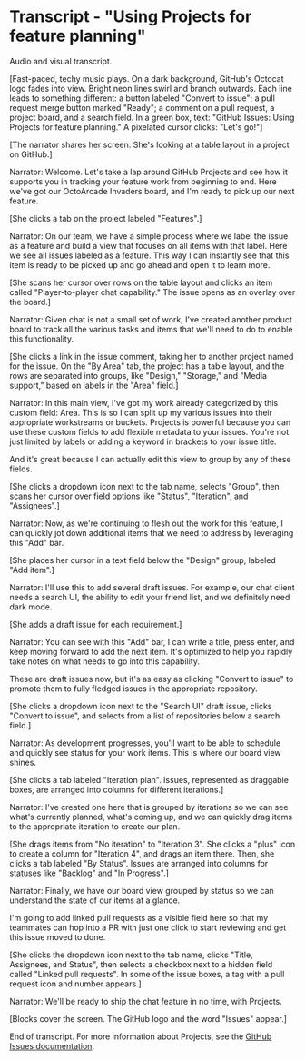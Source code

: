 # Transcript - "Using Projects for feature planning"

Audio and visual transcript.

[Fast-paced, techy music plays. On a dark background, GitHub's Octocat logo fades into view. Bright neon lines swirl and branch outwards. Each line leads to something different: a button labeled "Convert to issue"; a pull request merge button marked "Ready"; a comment on a pull request, a project board, and a search field. In a green box, text: "GitHub Issues: Using Projects for feature planning." A pixelated cursor clicks: "Let's go!"]

[The narrator shares her screen. She's looking at a table layout in a project on GitHub.]

Narrator: Welcome. Let's take a lap around GitHub Projects and see how it supports you in tracking your feature work from beginning to end. Here we've got our OctoArcade Invaders board, and I'm ready to pick up our next feature.

[She clicks a tab on the project labeled "Features".]

Narrator: On our team, we have a simple process where we label the issue as a feature and build a view that focuses on all items with that label. Here we see all issues labeled as a feature. This way I can instantly see that this item is ready to be picked up and go ahead and open it to learn more.

[She scans her cursor over rows on the table layout and clicks an item called "Player-to-player chat capability." The issue opens as an overlay over the board.]

Narrator: Given chat is not a small set of work, I've created another product board to track all the various tasks and items that we'll need to do to enable this functionality.

[She clicks a link in the issue comment, taking her to another project named for the issue. On the "By Area" tab, the project has a table layout, and the rows are separated into groups, like "Design," "Storage," and "Media support," based on labels in the "Area" field.]

Narrator: In this main view, I've got my work already categorized by this custom field: Area. This is so I can split up my various issues into their appropriate workstreams or buckets. Projects is powerful because you can use these custom fields to add flexible metadata to your issues. You're not just limited by labels or adding a keyword in brackets to your issue title.

And it's great because I can actually edit this view to group by any of these fields.

[She clicks a dropdown icon next to the tab name, selects "Group", then scans her cursor over field options like "Status", "Iteration", and "Assignees".]

Narrator: Now, as we're continuing to flesh out the work for this feature, I can quickly jot down additional items that we need to address by leveraging this "Add" bar.

[She places her cursor in a text field below the "Design" group, labeled "Add item".]

Narrator: I'll use this to add several draft issues. For example, our chat client needs a search UI, the ability to edit your friend list, and we definitely need dark mode.

[She adds a draft issue for each requirement.]

Narrator: You can see with this "Add" bar, I can write a title, press enter, and keep moving forward to add the next item. It's optimized to help you rapidly take notes on what needs to go into this capability.

These are draft issues now, but it's as easy as clicking "Convert to issue" to promote them to fully fledged issues in the appropriate repository.

[She clicks a dropdown icon next to the "Search UI" draft issue, clicks "Convert to issue", and selects from a list of repositories below a search field.]

Narrator: As development progresses, you'll want to be able to schedule and quickly see status for your work items. This is where our board view shines.

[She clicks a tab labeled "Iteration plan". Issues, represented as draggable boxes, are arranged into columns for different iterations.]

Narrator: I've created one here that is grouped by iterations so we can see what's currently planned, what's coming up, and we can quickly drag items to the appropriate iteration to create our plan.

[She drags items from "No iteration" to "Iteration 3". She clicks a "plus" icon to create a column for "Iteration 4", and drags an item there. Then, she clicks a tab labeled "By Status". Issues are arranged into columns for statuses like "Backlog" and "In Progress".]

Narrator: Finally, we have our board view grouped by status so we can understand the state of our items at a glance.

I'm going to add linked pull requests as a visible field here so that my teammates can hop into a PR with just one click to start reviewing and get this issue moved to done.

[She clicks the dropdown icon next to the tab name, clicks "Title, Assignees, and Status", then selects a checkbox next to a hidden field called "Linked pull requests". In some of the issue boxes, a tag with a pull request icon and number appears.]

Narrator: We'll be ready to ship the chat feature in no time, with Projects.

[Blocks cover the screen. The GitHub logo and the word "Issues" appear.]

End of transcript. For more information about Projects, see the [GitHub Issues documentation](/issues).
